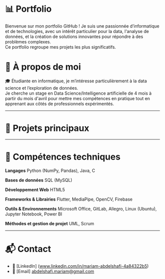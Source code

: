 # 📊 Portfolio <Mariam ABDELSHAFI>

Bienvenue sur mon portfolio GitHub !
Je suis une passionnée d’informatique et de technologies, avec un intérêt particulier pour la data, l'analyse de données, et la création de solutions innovantes pour répondre à des problèmes complexes.  
Ce portfolio regroupe mes projets les plus significatifs.

# 🧠 À propos de moi

🎓 Étudiante en informatique, je m’intéresse particulièrement à la data science et l’exploration de données.  
Je cherche un stage en Data Science/Intelligence artificielle de 4 mois à partir du mois d'avril pour mettre mes compétences en pratique tout en apprenant aux côtés de professionnels expérimentés.

---

# 🚀 Projets principaux

---

# 🧰 Compétences techniques

**Langages**
 Python (NumPy, Pandas), Java, C
 
**Bases de données**
 SQL (MySQL)
 
**Développement Web**
 HTML5
 
 **Frameworks & Librairies**
 Flutter, MediaPipe, OpenCV, Firebase
 
 **Outils & Environnements**
 Microsoft Office, GitLab, Allegro, Linux (Ubuntu), Jupyter Notebook, Power BI
 
 **Méthodes et gestion de projet**
 UML, Scrum

 ---

# 📬 Contact

- 💼 [LinkedIn] (www.linkedin.com/in/mariam-abdelshafi-4a84322b5)
- 📧 [Email] <abdelshafi.mariam@gmail.com>


